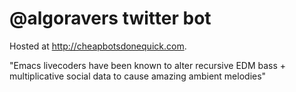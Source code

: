 # @algoravers twitter bot

Hosted at http://cheapbotsdonequick.com.

"Emacs livecoders have been known to alter recursive EDM bass + multiplicative social data to cause amazing ambient melodies"

